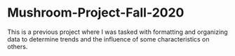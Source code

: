 # Mushroom-Project-Fall-2020
This is a previous project where I was tasked with formatting and organizing data to determine trends and the influence of some characteristics on others.
